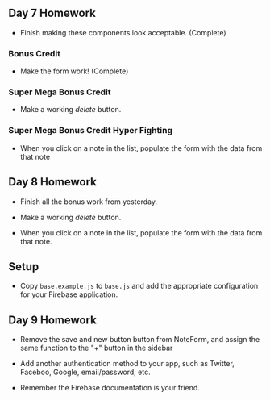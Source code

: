 ## Day 7 Homework
* Finish making these components look acceptable. (Complete)

### Bonus Credit
* Make the form work! (Complete)

### Super Mega Bonus Credit
* Make a working _delete_ button.

### Super Mega Bonus Credit Hyper Fighting
* When you click on a note in the list, populate the form with the data from that note

 ## Day 8 Homework
 
 * Finish all the bonus work from yesterday.
 
 * Make a working _delete_ button.
 * When you click on a note in the list, populate the form with the data from that note.


 ## Setup
 
 * Copy `base.example.js` to `base.js` and add the appropriate configuration for your Firebase application.
 
 ## Day 9 Homework 

 * Remove the save and new button button from NoteForm, and assign the same function to the "+" button in the sidebar

 * Add another authentication method to your app, such as Twitter, Faceboo, Google, email/password, etc.
 * Remember the Firebase documentation is your friend. 
